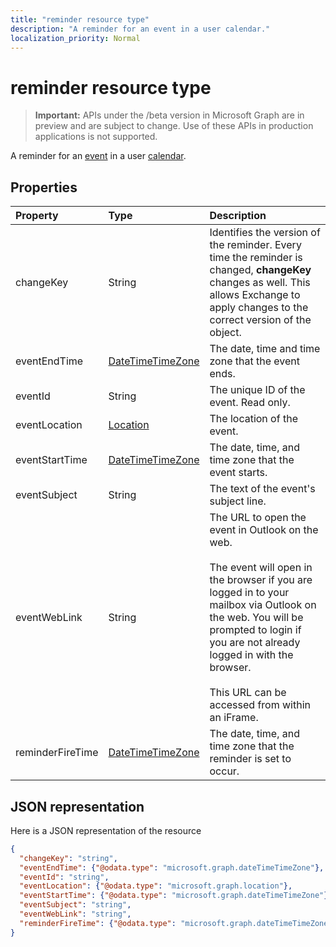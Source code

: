 ```yaml
---
title: "reminder resource type"
description: "A reminder for an event in a user calendar."
localization_priority: Normal
---
```


# reminder resource type

> **Important:** APIs under the /beta version in Microsoft Graph are in preview and are subject to change. Use of these APIs in production applications is not supported.

A reminder for an [event](event.md) in a user [calendar](calendar.md).

## Properties
| Property	   | Type	|Description|
|:---------------|:--------|:----------|
|changeKey|String|Identifies the version of the reminder. Every time the reminder is changed, **changeKey** changes as well. This allows Exchange to apply changes to the correct version of the object.|
|eventEndTime|[DateTimeTimeZone](datetimetimezone.md)|The date, time and time zone that the event ends.|
|eventId|String|The unique ID of the event. Read only.|
|eventLocation|[Location](location.md)|The location of the event.|
|eventStartTime|[DateTimeTimeZone](datetimetimezone.md)|The date, time, and time zone that the event starts.|
|eventSubject|String|The text of the event's subject line.|
|eventWebLink|String|The URL to open the event in Outlook on the web.<br/><br/>The event will open in the browser if you are logged in to your mailbox via Outlook on the web. You will be prompted to login if you are not already logged in with the browser.<br/><br/>This URL can be accessed from within an iFrame.|
|reminderFireTime|[DateTimeTimeZone](datetimetimezone.md)|The date, time, and time zone that the reminder is set to occur.|

## JSON representation

Here is a JSON representation of the resource

<!-- {
  "blockType": "resource",
  "optionalProperties": [

  ],
  "@odata.type": "microsoft.graph.reminder"
}-->

```json
{
  "changeKey": "string",
  "eventEndTime": {"@odata.type": "microsoft.graph.dateTimeTimeZone"},
  "eventId": "string",
  "eventLocation": {"@odata.type": "microsoft.graph.location"},
  "eventStartTime": {"@odata.type": "microsoft.graph.dateTimeTimeZone"},
  "eventSubject": "string",
  "eventWebLink": "string",
  "reminderFireTime": {"@odata.type": "microsoft.graph.dateTimeTimeZone"}
}

```

<!-- uuid: 8fcb5dbc-d5aa-4681-8e31-b001d5168d79
2015-10-25 14:57:30 UTC -->
<!-- {
  "type": "#page.annotation",
  "description": "reminder resource",
  "keywords": "",
  "section": "documentation",
  "tocPath": ""
}-->
